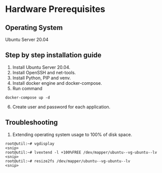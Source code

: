 # Hardware Prerequisites


## Operating System
Ubuntu Server 20.04


## Step by step installation guide
1. Install Ubuntu Server 20.04.
2. Install OpenSSH and net-tools.
3. Install Python, PIP and venv.
4. Install docker engine and docker-compose.
5. Run command
```
docker-compose up -d
```
6. Create user and password for each application.


## Troubleshooting
1. Extending operating system usage to 100% of disk space.
```
root@util:~# vgdisplay
<snip>
root@util:~# lvextend -l +100%FREE /dev/mapper/ubuntu--vg-ubuntu--lv
<snip>
root@util:~# resize2fs /dev/mapper/ubuntu--vg-ubuntu--lv
<snip>
```